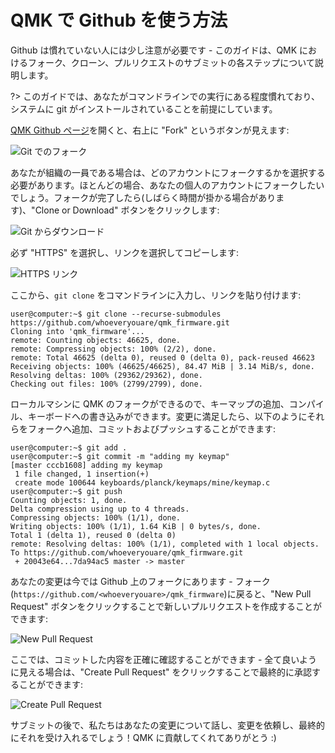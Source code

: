 # QMK で Github を使う方法

Github は慣れていない人には少し注意が必要です - このガイドは、QMK におけるフォーク、クローン、プルリクエストのサブミットの各ステップについて説明します。

?> このガイドでは、あなたがコマンドラインでの実行にある程度慣れており、システムに git がインストールされていることを前提にしています。

[QMK Github ページ](https://github.com/qmk/qmk_firmware)を開くと、右上に "Fork" というボタンが見えます:

![Git でのフォーク](http://i.imgur.com/8Toomz4.jpg)

あなたが組織の一員である場合は、どのアカウントにフォークするかを選択する必要があります。ほとんどの場合、あなたの個人のアカウントにフォークしたいでしょう。フォークが完了したら(しばらく時間が掛かる場合があります)、"Clone or Download" ボタンをクリックします:

![Git からダウンロード](http://i.imgur.com/N1NYcSz.jpg)

必ず "HTTPS" を選択し、リンクを選択してコピーします:

![HTTPS リンク](http://i.imgur.com/eGO0ohO.jpg)

ここから、`git clone` をコマンドラインに入力し、リンクを貼り付けます:

```
user@computer:~$ git clone --recurse-submodules https://github.com/whoeveryouare/qmk_firmware.git
Cloning into 'qmk_firmware'...
remote: Counting objects: 46625, done.
remote: Compressing objects: 100% (2/2), done.
remote: Total 46625 (delta 0), reused 0 (delta 0), pack-reused 46623
Receiving objects: 100% (46625/46625), 84.47 MiB | 3.14 MiB/s, done.
Resolving deltas: 100% (29362/29362), done.
Checking out files: 100% (2799/2799), done.
```

ローカルマシンに QMK のフォークができるので、キーマップの追加、コンパイル、キーボードへの書き込みができます。変更に満足したら、以下のようにそれらをフォークへ追加、コミットおよびプッシュすることができます:

```
user@computer:~$ git add .
user@computer:~$ git commit -m "adding my keymap"
[master cccb1608] adding my keymap
 1 file changed, 1 insertion(+)
 create mode 100644 keyboards/planck/keymaps/mine/keymap.c
user@computer:~$ git push
Counting objects: 1, done.
Delta compression using up to 4 threads.
Compressing objects: 100% (1/1), done.
Writing objects: 100% (1/1), 1.64 KiB | 0 bytes/s, done.
Total 1 (delta 1), reused 0 (delta 0)
remote: Resolving deltas: 100% (1/1), completed with 1 local objects.
To https://github.com/whoeveryouare/qmk_firmware.git
 + 20043e64...7da94ac5 master -> master
```

あなたの変更は今では Github 上のフォークにあります - フォーク (`https://github.com/<whoeveryouare>/qmk_firmware`)に戻ると、"New Pull Request" ボタンをクリックすることで新しいプルリクエストを作成することができます:

![New Pull Request](http://i.imgur.com/DxMHpJ8.jpg)

ここでは、コミットした内容を正確に確認することができます - 全て良いように見える場合は、"Create Pull Request" をクリックすることで最終的に承認することができます:

![Create Pull Request](http://i.imgur.com/Ojydlaj.jpg)

サブミットの後で、私たちはあなたの変更について話し、変更を依頼し、最終的にそれを受け入れるでしょう！QMK に貢献してくれてありがとう :)
